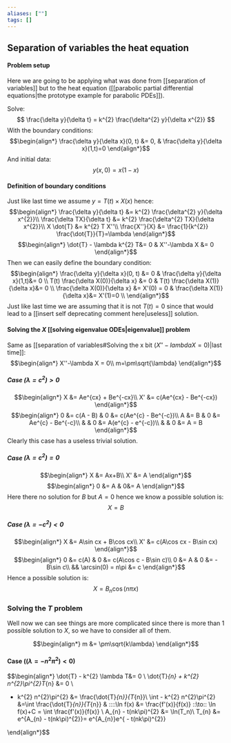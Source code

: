 ```yaml
---
aliases: [""]
tags: []
---
```


## Separation of variables the heat equation
#### Problem setup
Here we are going to be applying what was done from [[separation of variables]] but to the heat equation ([[parabolic partial differential equations|the prototype example for parabolic PDEs]]).

Solve:
$$ \frac{\delta y}{\delta t} = k^{2} \frac{\delta^{2} y}{\delta x^{2}} $$
With the boundary conditions:
$$\begin{align*}
\frac{\delta y}{\delta x}(0, t) &= 0, & \frac{\delta y}{\delta x}(1,t)=0  
\end{align*}$$
And initial data:
$$ y(x,0) = x(1-x) $$


#### Definition of boundary conditions
Just like last time we assume $y=T(t)\times X(x)$ hence:
$$\begin{align*}
\frac{\delta y}{\delta t} &=  k^{2} \frac{\delta^{2} y}{\delta x^{2}}\\
\frac{\delta TX}{\delta t} &=  k^{2} \frac{\delta^{2} TX}{\delta x^{2}}\\
X \dot{T} &=  k^{2} T X''\\
 \frac{X''}{X} &= \frac{1}{k^{2}} \frac{\dot{T}}{T}=\lambda 
\end{align*}$$
$$\begin{align*}
 \dot{T} - \lambda k^{2} T&= 0 & X''-\lambda X &=  0
\end{align*}$$
Then we can easily define the boundary condition:
$$\begin{align*}
\frac{\delta y}{\delta x}(0, t) &= 0  & \frac{\delta y}{\delta x}(1,t)&= 0 \\
T(t) \frac{\delta X(0)}{\delta x} &= 0  & T(t) \frac{\delta X(1)}{\delta x}&= 0 \\
 \frac{\delta X(0)}{\delta x} &= X'(0) = 0  & \frac{\delta X(1)}{\delta x}&= X'(1)=0 \\
\end{align*}$$
Just like last time we are assuming that it is not $T(t)=0$ since that would lead to a [[insert self deprecating comment here|useless]] solution.

#### Solving the $X$ [[solving eigenvalue ODEs|eigenvalue]] problem
Same as [[separation of variables#Solving the x bit ($X'' - lambda X=0$)|last time]]:
$$\begin{align*}
 X''-\lambda X =  0\\
m=\pm\sqrt{\lambda}
\end{align*}$$
##### Case $(\lambda=c^{2})>0$ 
$$\begin{align*}
X &= Ae^{cx} + Be^{-cx}\\
X' &= c(Ae^{cx} - Be^{-cx})
\end{align*}$$
$$\begin{align*}
0 &= c(A - B) & 0 &= c(Ae^{c} - Be^{-c})\\
A &= B & 0 &= Ae^{c} - Be^{-c}\\
& & 0 &= A(e^{c} - e^{-c})\\
& & 0 &= A = B
\end{align*}$$
Clearly this case has a useless trivial solution.

##### Case $(\lambda=c^{2})=0$
$$\begin{align*}
X &= Ax+B\\
X' &= A
\end{align*}$$
$$\begin{align*}
0 &= A & 0&= A
\end{align*}$$
Here there no solution for $B$ but $A=0$ hence we know a possible solution is:
$$ X = B $$
##### Case $(\lambda=-c^{2})<0$
$$\begin{align*}
X &= A\sin cx + B\cos cx\\
X' &= c(A\cos cx - B\sin cx)
\end{align*}$$
$$\begin{align*}
0 &= c(A) & 0 &= c(A\cos c - B\sin c)\\
0 &= A & 0 &=  -B\sin c\\
&& \arcsin(0) = n\pi &= c
\end{align*}$$
Hence a possible solution is:
$$ X = B_{n} \cos(n\pi x) $$

### Solving the $T$ problem
Well now we can see things are more complicated since there is more than 1 possible solution to $X$, so we have to consider all of them.

$$\begin{align*}
m &= \pm\sqrt{k\lambda}
\end{align*}$$

#### Case ($( \lambda=- n^{2}\pi^{2})<0$)
$$\begin{align*}
 \dot{T} - k^{2} \lambda T&= 0 \\
 \dot{T}_{n} + k^{2} n^{2}\pi^{2}T_{n} &= 0 \\
 - k^{2} n^{2}\pi^{2} &= \frac{\dot{T}_{n}}{T_{n}}\\
\int - k^{2} n^{2}\pi^{2} &=\int \frac{\dot{T}_{n}}{T_{n}} & \:\:\:\:\ln f(x) &= \frac{f'(x)}{f(x)} \:\:\to\:\: \ln f(x)+C = \int \frac{f'(x)}{f(x)} \\
A_{n} - t(nk\pi)^{2} &= \ln(T_n)\\
T_{n} &= e^{A_{n} - t(nk\pi)^{2}}= e^{A_{n}}e^{ - t(nk\pi)^{2}} 

\end{align*}$$

